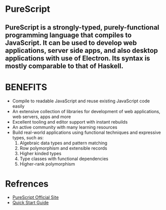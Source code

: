 # PureScript

## PureScript is a strongly-typed, purely-functional programming language that compiles to JavaScript. It can be used to develop web applications, server side apps, and also desktop applications with use of Electron. Its syntax is mostly comparable to that of Haskell. 

# BENEFITS
* Compile to readable JavaScript and reuse existing JavaScript code easily
* An extensive collection of libraries for development of web applications, web servers, apps and more
* Excellent tooling and editor support with instant rebuilds
* An active community with many learning resources
* Build real-world applications using functional techniques and expressive types, such as:
  1. Algebraic data types and pattern matching
  2. Row polymorphism and extensible records
  3. Higher kinded types
  4. Type classes with functional dependencies
  5. Higher-rank polymorphism

# Refrences
- [PureScript Official Site](https://www.purescript.org/)
- [Quick Start Guide](https://github.com/purescript/documentation/blob/master/guides/Getting-Started.md)
